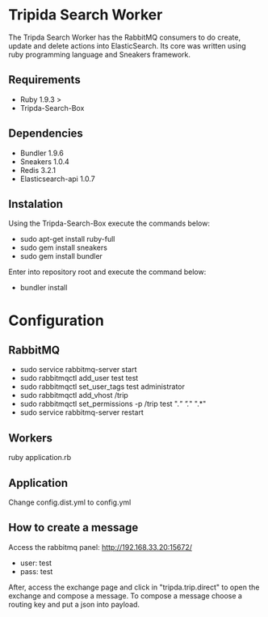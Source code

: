 # Tripida Search Worker

The Tripda Search Worker has the RabbitMQ consumers to do create, update and delete actions into ElasticSearch. Its core was written using ruby programming language and Sneakers framework.

## Requirements
- Ruby 1.9.3 >
- Tripda-Search-Box

## Dependencies
- Bundler 1.9.6
- Sneakers 1.0.4
- Redis 3.2.1
- Elasticsearch-api 1.0.7

## Instalation
Using the Tripda-Search-Box execute the commands below:

- sudo apt-get install ruby-full
- sudo gem install sneakers
- sudo gem install bundler

Enter into repository root and execute the command below:
- bundler install

# Configuration
## RabbitMQ
- sudo service rabbitmq-server start
- sudo rabbitmqctl add_user test test
- sudo rabbitmqctl set_user_tags test administrator
- sudo rabbitmqctl add_vhost /trip
- sudo rabbitmqctl set_permissions -p /trip test ".*" ".*" ".*"
- sudo service rabbitmq-server restart

## Workers
ruby application.rb

## Application
Change config.dist.yml to config.yml

## How to create a message
Access the rabbitmq panel: http://192.168.33.20:15672/
- user: test
- pass: test

After, access the exchange page and click in "tripda.trip.direct" to open the exchange and compose a message. To compose a message choose a routing key and put a json into payload.


